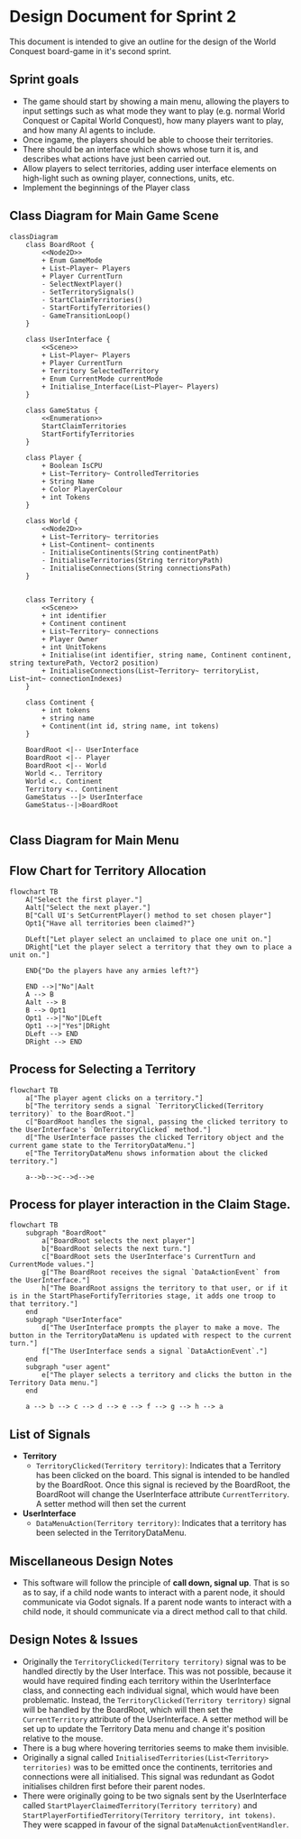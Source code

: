 # Design Document for Sprint 2

This document is intended to give an outline for the design of the World Conquest board-game in it's second sprint.

## Sprint goals
* The game should start by showing a main menu, allowing the players to input settings such as what mode they want to play (e.g. normal World Conquest or Capital World Conquest), how many players want to play, and how many AI agents to include.
* Once ingame, the players should be able to choose their territories.
* There should be an interface which shows whose turn it is, and describes what actions have just been carried out.
* Allow players to select territories, adding user interface elements on high-light such as owning player, connections, units, etc.
* Implement the beginnings of the Player class

## Class Diagram for Main Game Scene
```mermaid
classDiagram
    class BoardRoot {
        <<Node2D>>
        + Enum GameMode
        + List~Player~ Players
        + Player CurrentTurn
        - SelectNextPlayer()
        - SetTerritorySignals()
        - StartClaimTerritories()
        - StartFortifyTerritories()
        - GameTransitionLoop()
    }

    class UserInterface {
        <<Scene>>
        + List~Player~ Players
        + Player CurrentTurn
        + Territory SelectedTerritory
        + Enum CurrentMode currentMode
        + Initialise_Interface(List~Player~ Players)
    }

    class GameStatus {
        <<Enumeration>>
        StartClaimTerritories
        StartFortifyTerritories
    }

    class Player {
        + Boolean IsCPU
        + List~Territory~ ControlledTerritories
        + String Name
        + Color PlayerColour
        + int Tokens
    }

    class World {
        <<Node2D>>
        + List~Territory~ territories
        + List~Continent~ continents
        - InitialiseContinents(String continentPath)
        - InitialiseTerritories(String territoryPath)
        - InitialiseConnections(String connectionsPath)
    }


    class Territory {
        <<Scene>>
        + int identifier
        + Continent continent
        + List~Territory~ connections
        + Player Owner
        + int UnitTokens
        + Initialise(int identifier, string name, Continent continent, string texturePath, Vector2 position)
        + InitialiseConnections(List~Territory~ territoryList, List~int~ connectionIndexes)
    }

    class Continent {
        + int tokens
        + string name
        + Continent(int id, string name, int tokens)
    }

    BoardRoot <|-- UserInterface
    BoardRoot <|-- Player
    BoardRoot <|-- World
    World <.. Territory
    World <.. Continent
    Territory <.. Continent
    GameStatus --|> UserInterface
    GameStatus--|>BoardRoot
    
```

## Class Diagram for Main Menu

## Flow Chart for Territory Allocation
```mermaid
flowchart TB
    A["Select the first player."]
    Aalt["Select the next player."]
    B["Call UI's SetCurrentPlayer() method to set chosen player"]
    Opt1{"Have all territories been claimed?"}

    DLeft["Let player select an unclaimed to place one unit on."]
    DRight["Let the player select a territory that they own to place a unit on."]

    END{"Do the players have any armies left?"}

    END -->|"No"|Aalt
    A --> B
    Aalt --> B
    B --> Opt1
    Opt1 -->|"No"|DLeft
    Opt1 -->|"Yes"|DRight
    DLeft --> END
    DRight --> END
```

## Process for Selecting a Territory
```mermaid
flowchart TB
    a["The player agent clicks on a territory."]
    b["The territory sends a signal `TerritoryClicked(Territory territory)` to the BoardRoot."]
    c["BoardRoot handles the signal, passing the clicked territory to the UserInterface's `OnTerritoryClicked` method."]
    d["The UserInterface passes the clicked Territory object and the current game state to the TerritoryDataMenu."]
    e["The TerritoryDataMenu shows information about the clicked territory."]

    a-->b-->c-->d-->e
```

## Process for player interaction in the Claim Stage.
```mermaid
flowchart TB
    subgraph "BoardRoot"
        a["BoardRoot selects the next player"]
        b["BoardRoot selects the next turn."]
        c["BoardRoot sets the UserInterface's CurrentTurn and CurrentMode values."]
        g["The BoardRoot receives the signal `DataActionEvent` from the UserInterface."]
        h["The BoardRoot assigns the territory to that user, or if it is in the StartPhaseFortifyTerritories stage, it adds one troop to that territory."]
    end
    subgraph "UserInterface"
        d["The UserInterface prompts the player to make a move. The button in the TerritoryDataMenu is updated with respect to the current turn."]
        f["The UserInterface sends a signal `DataActionEvent`."]
    end
    subgraph "user agent"
        e["The player selects a territory and clicks the button in the Territory Data menu."]
    end

    a --> b --> c --> d --> e --> f --> g --> h --> a
```

## List of Signals
* **Territory**
    * `TerritoryClicked(Territory territory)`: Indicates that a Territory has been clicked on the board. This signal is intended to be handled by the BoardRoot. Once this signal is recieved by the BoardRoot, the BoardRoot will change the UserInterface attribute `CurrentTerritory`. A setter method will then set the current 
* **UserInterface**
    * `DataMenuAction(Territory territory)`: Indicates that a territory has been selected in the TerritoryDataMenu.

## Miscellaneous Design Notes
* This software will follow the principle of __**call down, signal up**__. That is so as to say, if a child node wants to interact with a parent node, it should communicate via Godot signals. If a parent node wants to interact with a child node, it should communicate via a direct method call to that child.

## Design Notes & Issues
* Originally the `TerritoryClicked(Territory territory)` signal was to be handled directly by the User Interface. This was not possible, because it would have required finding each territory within the UserInterface class, and connecting each individual signal, which would have been problematic. Instead, the `TerritoryClicked(Territory territory)` signal will be handled by the BoardRoot, which will then set the `CurrentTerritory` attribute of the UserInterface. A setter method will be set up to update the Territory Data menu and change it's position relative to the mouse.
* There is a bug where hovering territories seems to make them invisible.
* Originally a signal called `InitialisedTerritories(List<Territory> territories)` was to be emitted once the continents, territories and connections were all initialised. This signal was redundant as Godot initialises children first before their parent nodes. 
* There were originally going to be two signals sent by the UserInterface called `StartPlayerClaimedTerritory(Territory territory)` and `StartPlayerFortifiedTerritory(Territory territory, int tokens)`. They were scapped in favour of the signal `DataMenuActionEventHandler`.